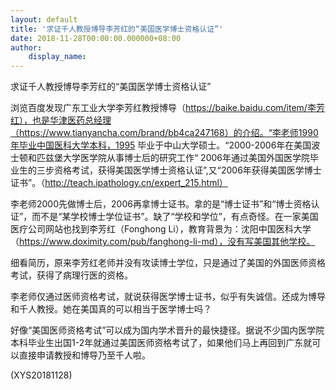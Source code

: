 ```yaml
---
layout: default
title: '求证千人教授博导李芳红的“美国医学博士资格认证”'
date: 2018-11-28T00:00:00.000000+08:00
author:
    display_name: 
---
```


求证千人教授博导李芳红的“美国医学博士资格认证”

浏览百度发现广东工业大学李芳红教授博导（https://baike.baidu.com/item/李芳红），也是华津医药总经理（https://www.tianyancha.com/brand/bb4ca247168）的介绍。“李老师1990年毕业中国医科大学本科，1995 毕业于中山大学硕士。“2000-2006年在美国波士顿和匹兹堡大学医学院从事博士后的研究工作“ 2006年通过美国外国医学院毕业生的三步资格考试，获得美国医学博士资格认证”,又“2006年获得美国医学博士证书”。（http://teach.ipathology.cn/expert_215.html）

李老师2000先做博士后，2006再拿博士证书。拿的是“博士证书”和“博士资格认证”，而不是“某学校博士学位证书”。缺了“学校和学位”，有点奇怪。在一家美国医疗公司网站也找到李芳红（Fonghong Li），教育背景为：沈阳中国医科大学（https://www.doximity.com/pub/fanghong-li-md），没有写美国其他学校。

细看简历，原来李芳红老师并没有攻读博士学位，只是通过了美国的外国医师资格考试，获得了病理行医的资格。

李老师仅通过医师资格考试，就说获得医学博士证书，似乎有失诚信。还成为博导和千人教授。她在美国真的可以相当于医学博士吗？

好像“美国医师资格考试”可以成为国内学术晋升的最快捷径。据说不少国内医学院本科毕业生出国1-2年就通过美国医师资格考试了，如果他们马上再回到广东就可以直接申请教授和博导乃至千人啦。

(XYS20181128)

